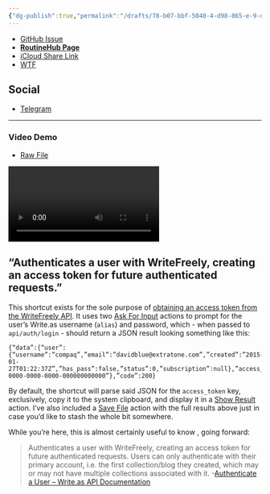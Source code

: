 ```yaml
---
{"dg-publish":true,"permalink":"/drafts/78-b07-bbf-5040-4-d98-865-e-9-df-9-bf-29-a06-b/","dgHomeLink":true,"dgPassFrontmatter":false}
---
```



- [GitHub Issue](https://github.com/extratone/i/issues/185)
- [**RoutineHub Page**](https://routinehub.co/shortcut/11589)
- [iCloud Share Link](https://www.icloud.com/shortcuts/22f48c46fff44a0f9357b6ab48444626)
- [WTF](https://davidblue.wtf/drafts/78B07BBF-5040-4D98-865E-9DF9BF29A06B.html)

## Social

- [Telegram](https://t.me/extratone/11123)

---

### Video Demo
- [Raw File](https://user-images.githubusercontent.com/43663476/163553391-fbd6e924-5163-420d-9435-2b50ae84d945.MOV)

<video controls>
  <source src="https://user-images.githubusercontent.com/43663476/163553391-fbd6e924-5163-420d-9435-2b50ae84d945.MOV">
</video>

## “Authenticates a user with WriteFreely, creating an access token for future authenticated requests.”

This shortcut exists for the sole purpose of [obtaining an access token from the WriteFreely API](https://developers.write.as/docs/api/?go#authenticate-a-user). It uses two [Ask For Input](https://www.matthewcassinelli.com/actions/ask-for-input/) actions to prompt for the user’s Write.as username (`alias`) and password, which - when passed to 	`api/auth/login` - should return a JSON result looking something like this:

```
{“data”:{“user”:{“username”:”compaq”,”email”:”davidblue@extratone.com”,”created”:”2015-01-27T01:22:37Z”,”has_pass”:false,”status”:0,”subscription”:null},”access_token”:”00000000-0000-0000-0000-000000000000”},”code”:200}
```

By default, the shortcut will parse said JSON for the `access_token` key, exclusively, copy it to the system clipboard, and display it in a [Show Result](https://www.matthewcassinelli.com/actions/show-result/) action. I’ve also included a [Save File](https://www.matthewcassinelli.com/actions/save-file) action with the full results above just in case you’d like to stash the whole bit somewhere.

While you’re here, this is almost certainly useful to know , going forward: 

> Authenticates a user with WriteFreely, creating an access token for future authenticated requests.
> Users can only authenticate with their primary account, i.e. the first collection/blog they created, which may or may not have multiple collections associated with it.
-[Authenticate a User – Write.as API Documentation](https://developers.write.as/docs/api/?go#authenticate-a-user)